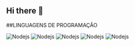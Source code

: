 ## Hi there 👋

##LINGUAGENS DE PROGRAMAÇÃO

![Nodejs](https://img.shields.io/badge/Node.js-43853D?style=for-the-badge&logo=node.js&logoColor=white) ![Nodejs](https://img.shields.io/badge/JavaScript-323330?style=for-the-badge&logo=javascript&logoColor=F7DF1E) ![Nodejs](https://img.shields.io/badge/HTML5-E34F26?style=for-the-badge&logo=html5&logoColor=white) ![Nodejs](https://img.shields.io/badge/CSS3-1572B6?style=for-the-badge&logo=css3&logoColor=white) ![Nodejs](https://img.shields.io/badge/Python-3776AB?style=for-the-badge&logo=python&logoColor=white)








